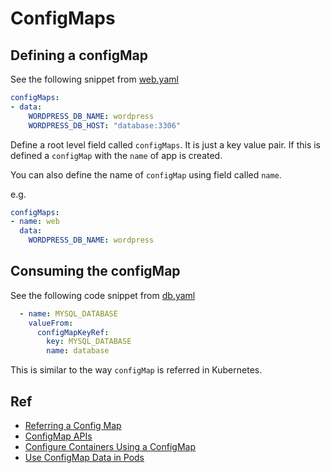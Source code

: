 # ConfigMaps

## Defining a configMap

See the following snippet from [web.yaml](./web.yaml)

```yaml
configMaps:
- data:
    WORDPRESS_DB_NAME: wordpress
    WORDPRESS_DB_HOST: "database:3306"
```

Define a root level field called `configMaps`. It is just a key value pair.
If this is defined a `configMap` with the `name` of app is created.

You can also define the name of `configMap` using field called `name`.

e.g.

```yaml
configMaps:
- name: web
  data:
    WORDPRESS_DB_NAME: wordpress
```

## Consuming the configMap

See the following code snippet from [db.yaml](./db.yaml)

```yaml
  - name: MYSQL_DATABASE
    valueFrom:
      configMapKeyRef:
        key: MYSQL_DATABASE
        name: database
```

This is similar to the way `configMap` is referred in Kubernetes.


## Ref

- [Referring a Config Map](https://kubernetes.io/docs/api-reference/v1.6/#envvarsource-v1-core)
- [ConfigMap APIs](https://kubernetes.io/docs/api-reference/v1.6/#configmap-v1-core)
- [Configure Containers Using a ConfigMap](https://kubernetes.io/docs/tasks/configure-pod-container/configmap/)
- [Use ConfigMap Data in Pods](https://kubernetes.io/docs/tasks/configure-pod-container/configure-pod-configmap/)
